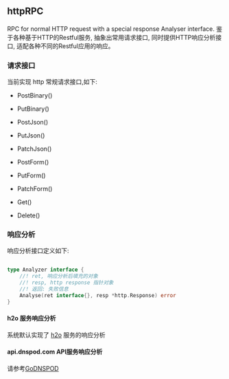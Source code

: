 httpRPC
---

RPC for normal HTTP request with a special response Analyser interface.
鉴于各种基于HTTP的Restful服务, 抽象出常用请求接口, 同时提供HTTP响应分析接口, 适配各种不同的Restful应用的响应。

### 请求接口

当前实现 http 常规请求接口,如下:

*	PostBinary()
*	PutBinary()

*	PostJson()
*	PutJson()
*	PatchJson()

*	PostForm()
*	PutForm()
*	PatchForm()

*	Get()
*	Delete()


### 响应分析

响应分析接口定义如下:

````go

type Analyzer interface {
	//! ret, 响应分析后填充的对象
	//! resp, http response 指针对象
	//! 返回: 失败信息
	Analyse(ret interface{}, resp *http.Response) error
}

````

#### h2o 服务响应分析

系统默认实现了 [h2o](https://github.com/h2object/h2o) 服务的响应分析

#### api.dnspod.com API服务响应分析

请参考[GoDNSPOD](https://github.com/h2object/GoDNSPOD)
